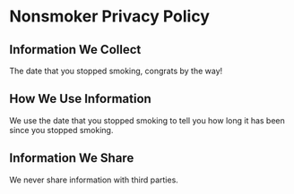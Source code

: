 # Nonsmoker Privacy Policy

## Information We Collect

The date that you stopped smoking, congrats by the way!

## How We Use Information

We use the date that you stopped smoking to tell you how long it has been since you stopped smoking.

## Information We Share

We never share information with third parties.

